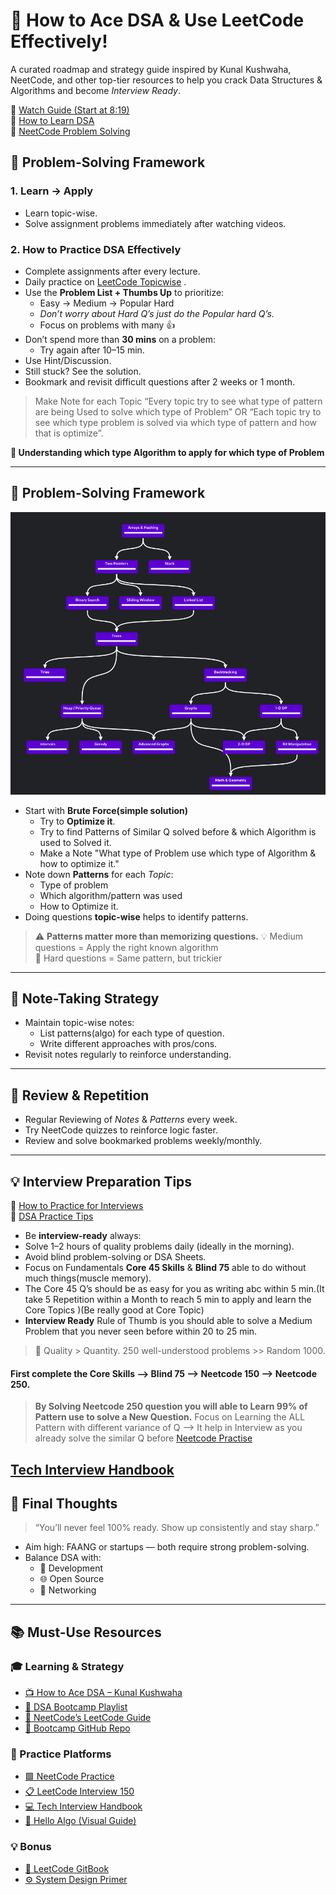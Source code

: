# 🚀 How to Ace DSA & Use LeetCode Effectively!

A curated roadmap and strategy guide inspired by Kunal Kushwaha, NeetCode, and other top-tier resources to help you crack Data Structures & Algorithms and become *Interview Ready*.

🎥 [Watch Guide (Start at 8:19)](https://youtu.be/waGfV-IoOt8?t=499)  
📘 [How to Learn DSA](https://www.youtube.com/watch?si=ryliPkPlGF8ELfAu&v=aHZW7TuY_yo&feature=youtu.be)  
🧪 [NeetCode Problem Solving](https://www.youtube.com/watch?v=8wysIxzqgPI)


## 🧠 Problem-Solving Framework

### 1. **Learn → Apply**

* Learn topic-wise.
* Solve assignment problems immediately after watching videos.

### 2. **How to Practice DSA Effectively**

* Complete assignments after every lecture.
* Daily practice on [LeetCode Topicwise]([Leetcode](https://leetcode.com/problemset/)) .
* Use the **Problem List + Thumbs Up** to prioritize:
  * Easy → Medium → Popular Hard
  * *Don’t worry about Hard Q’s just do the Popular hard Q’s.*
  * Focus on problems with many 👍
* Don’t spend more than **30 mins** on a problem:
    * Try again after 10–15 min.
* Use Hint/Discussion.
* Still stuck? See the solution.
* Bookmark and revisit difficult questions after 2 weeks or 1 month.
> Make Note for each Topic “Every topic try to see what type of pattern are being Used to solve which type of Problem” OR “Each topic try to see which type problem is solved via which type of pattern and how that is optimize”.

**🔑 Understanding which type Algorithm to apply for which type of Problem**

---

## 🧠 Problem-Solving Framework
![![DSA Topicwise](https://neetcode.io/roadmap)](./DSA%20Order.png)
* Start with **Brute Force(simple solution)**
    * Try to **Optimize it**.
    * Try to find Patterns of Similar Q solved before & which Algorithm is used to Solved it.
    * Make a Note "What type of Problem use which type of Algorithm & how to optimize it."
* Note down **Patterns** for each *Topic*:
  * Type of problem
  * Which algorithm/pattern was used
  * How to Optimize it.
* Doing questions **topic-wise** helps to identify patterns.

> ⚠️ **Patterns matter more than memorizing questions.**
> 💡 Medium questions = Apply the right known algorithm  
> 🔐 Hard questions = Same pattern, but trickier

---

## 📝 Note-Taking Strategy

* Maintain topic-wise notes:
  * List patterns(algo) for each type of question.
  * Write different approaches with pros/cons.
* Revisit notes regularly to reinforce understanding.

---

## 🔄 Review & Repetition

* Regular Reviewing of *Notes* & *Patterns* every week.
* Try NeetCode quizzes to reinforce logic faster.
* Review and solve bookmarked problems weekly/monthly.

---

## 💡 Interview Preparation Tips
🎥 [How to Practice for Interviews](https://youtu.be/QWGbXU7pi4w)  
🧠 [DSA Practice Tips](https://youtu.be/ddI_rCCtwkI?si=oHZA9v4jfXUl51o3)

* Be **interview-ready** always:
* Solve 1–2 hours of quality problems daily (ideally in the morning).
* Avoid blind problem-solving or DSA Sheets.
* Focus on Fundamentals **Core 45 Skills** & **Blind 75** able to do without much things(muscle memory).
* The Core 45 Q’s should be as easy for you as writing abc within 5 min.(It take 5 Repetition within a Month to reach 5 min to apply and learn the Core Topics )(Be really good at Core Topic)
* **Interview Ready** Rule of Thumb is you should able to solve a Medium Problem that you never seen before within 20 to 25 min.

> 💪 Quality > Quantity. 250 well-understood problems >> Random 1000.
#### First complete the Core Skills —> Blind 75 —> Neetcode 150 --> Neetcode 250.
> **By Solving Neetcode 250 question you will able to Learn 99% of Pattern use to solve a New Question.**
>Focus on Learning the ALL Pattern with different variance of Q —> It help in Interview as you already solve the similar Q before 
[Neetcode Practise](https://neetcode.io/practice)

[Tech Interview Handbook](https://www.techinterviewhandbook.org/)
---

## 🧭 Final Thoughts

> “You’ll never feel 100% ready. Show up consistently and stay sharp.”

- Aim high: FAANG or startups — both require strong problem-solving.
- Balance DSA with:
  - 🔨 Development
  - 🌐 Open Source
  - 🤝 Networking
---

## 📚 Must-Use Resources

### 🎓 Learning & Strategy
- [📺 How to Ace DSA – Kunal Kushwaha](https://youtu.be/waGfV-IoOt8?t=499)
- [📘 DSA Bootcamp Playlist](https://www.youtube.com/playlist?list=PL9gnSGHSqcnr_DxHsP7AW9ftq0AtAyYqJ)
- [🧠 NeetCode’s LeetCode Guide](https://youtu.be/8wysIxzqgPI?si=-2hufwYd8jXEK08t)
- [📁 Bootcamp GitHub Repo](https://github.com/kunal-kushwaha/DSA-Bootcamp-Java/)

### 🧪 Practice Platforms
- [🟩 NeetCode Practice](https://neetcode.io/practice)
- [📋 LeetCode Interview 150](https://leetcode.com/studyplan/top-interview-150/)
- [💻 Tech Interview Handbook](https://www.techinterviewhandbook.org/)
- [📕 Hello Algo (Visual Guide)](https://www.hello-algo.com/en/chapter_hello_algo/)

### 💡 Bonus
- [🧠 LeetCode GitBook](https://twchen.gitbook.io/leetcode)
- [⚙️ System Design Primer](https://github.com/donnemartin/system-design-primer)



